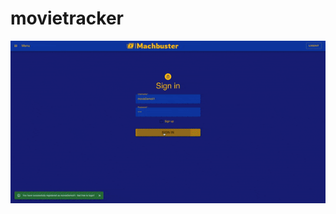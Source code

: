# movietracker

<img src="https://github.com/successPhil/demo-gifs/blob/main/machbuster-demo.gif?raw=true" alt="machbuster-demo">
